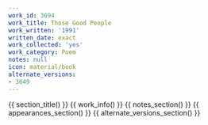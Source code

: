 ```yaml
---
work_id: 3694
work_title: Those Good People
work_written: '1991'
written_date: exact
work_collected: 'yes'
work_category: Poem
notes: null
icon: material/book
alternate_versions:
- 3649
---
```


{{ section_title() }}
{{ work_info() }}
{{ notes_section() }}
{{ appearances_section() }}
{{ alternate_versions_section() }}